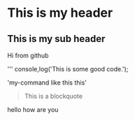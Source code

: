 # This is my header

## This is my sub header

Hi from github

'''
console,log('This is some good code.');

'my-command like this this'

> This is a blockquote

hello how are you